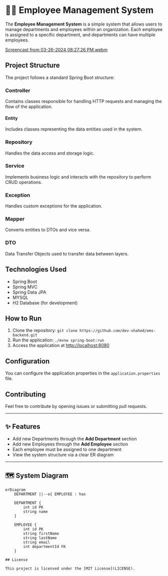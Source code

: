 # 🧑‍💼 Employee Management System

The **Employee Management System** is a simple system that allows users to manage departments and employees within an organization. Each employee is assigned to a specific department, and departments can have multiple employees.


[Screencast from 03-26-2024 08:27:26 PM.webm](https://github.com/dev-shahed/ems-frontend/assets/125728402/9e94e4c1-bfc9-4ca0-9b6c-1086f0e6bc99)

## Project Structure

The project follows a standard Spring Boot structure:


### Controller

Contains classes responsible for handling HTTP requests and managing the flow of the application.

#### Entity

Includes classes representing the data entities used in the system.

### Repository

Handles the data access and storage logic.

### Service

Implements business logic and interacts with the repository to perform CRUD operations.

### Exception

Handles custom exceptions for the application.

### Mapper

Converts entities to DTOs and vice versa.

### DTO

Data Transfer Objects used to transfer data between layers.

## Technologies Used

- Spring Boot
- Spring MVC
- Spring Data JPA
- MYSQL
- H2 Database (for development)

## How to Run

1. Clone the repository: `git clone https://github.com/dev-shahed/ems-backend.git`
2. Run the application: `./mvnw spring-boot:run`
3. Access the application at [http://localhost:8080](http://localhost:8080)

## Configuration

You can configure the application properties in the `application.properties` file.

## Contributing

Feel free to contribute by opening issues or submitting pull requests.


---

## ✨ Features

- Add new Departments through the **Add Department** section
- Add new Employees through the **Add Employee** section
- Each employee must be assigned to one department
- View the system structure via a clear ER diagram

---

## 🗺️ System Diagram

```mermaid
erDiagram
    DEPARTMENT ||--o{ EMPLOYEE : has

    DEPARTMENT {
        int id PK
        string name
    }

    EMPLOYEE {
        int id PK
        string firstName
        string lastName
        string email
        int departmentId FK
    }

## License

This project is licensed under the [MIT License](LICENSE).
